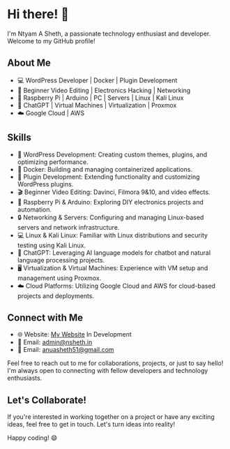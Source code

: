 # Hi there! 👋

I'm Ntyam A Sheth, a passionate technology enthusiast and developer. Welcome to my GitHub profile!

## About Me

- 💻 WordPress Developer | Docker | Plugin Development
- 🌱 Beginner Video Editing | Electronics Hacking | Networking
- 🍓 Raspberry Pi | Arduino | PC | Servers | Linux | Kali Linux
- 🧠 ChatGPT | Virtual Machines | Virtualization | Proxmox
- ☁️ Google Cloud | AWS

## Skills

- 💪 WordPress Development: Creating custom themes, plugins, and optimizing performance.
- 🐳 Docker: Building and managing containerized applications.
- 🧩 Plugin Development: Extending functionality and customizing WordPress plugins.
- 🎬 Beginner Video Editing: Davinci, Filmora 9&10, and video effects.
- 🍓 Raspberry Pi & Arduino: Exploring DIY electronics projects and automation.
- 🔒 Networking & Servers: Configuring and managing Linux-based servers and network infrastructure.
- 💻 Linux & Kali Linux: Familiar with Linux distributions and security testing using Kali Linux.
- 🧠 ChatGPT: Leveraging AI language models for chatbot and natural language processing projects.
- 🖥️ Virtualization & Virtual Machines: Experience with VM setup and management using Proxmox.
- ☁️ Cloud Platforms: Utilizing Google Cloud and AWS for cloud-based projects and deployments.

## Connect with Me

- 🌐 Website: [My Website](https://nsheth.in) In Development 
- 📧 Email: [admin@nsheth.in](mailto:admin@nsheth.in)
- 📧 Email: [anuasheth51@gmail.com](mailto:anuasheth51@gmail.com)

Feel free to reach out to me for collaborations, projects, or just to say hello! I'm always open to connecting with fellow developers and technology enthusiasts.

## Let's Collaborate!

If you're interested in working together on a project or have any exciting ideas, feel free to get in touch. Let's turn ideas into reality!

Happy coding! 😄
